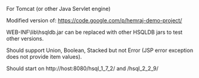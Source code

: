 For Tomcat (or other Java Servlet engine)

Modified version of:
https://code.google.com/p/hemraj-demo-project/

WEB-INF\lib\hsqldb.jar can be replaced with other HSQLDB jars to test other versions.

Should support Union, Boolean, Stacked but not Error (JSP error exception does not provide item values).

Should start on http://host:8080/hsql_1_7_2/ and /hsql_2_2_9/ 

